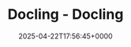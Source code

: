 ---
title: Docling - Docling
slug: 20250422T175645
date: 2025-04-22T17:56:45+0000
params:
  url: https://docling-project.github.io/docling/
tags:
- ai
---